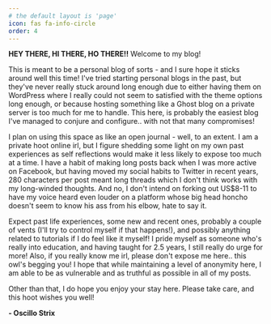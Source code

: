 ```yaml
---
# the default layout is 'page'
icon: fas fa-info-circle
order: 4
---
```


<!-- > Add Markdown syntax content to file `_tabs/about.md`{: .filepath } and it will show up on this page.
{: .prompt-tip } -->

**HEY THERE, HI THERE, HO THERE!!** Welcome to my blog!

This is meant to be a personal blog of sorts - and I sure hope it sticks around well this time!
I've tried starting personal blogs in the past, but they've never really stuck around long enough due to either having them on WordPress where I really could not seem to satisfied with the theme options long enough, or because hosting something like a Ghost blog on a private server is too much for me to handle.
This here, is probably the easiest blog I've managed to conjure and configure.. with not that many compromises!

I plan on using this space as like an open journal - well, to an extent.
I am a private hoot online irl, but I figure shedding some light on my own past experiences as self reflections would make it less likely to expose too much at a time.
I have a habit of making long posts back when I was more active on Facebook, but having moved my social habits to Twitter in recent years, 280 characters per post meant long threads which I don't think works with my long-winded thoughts.
And no, I don't intend on forking out US$8-11 to have my voice heard even louder on a platform whose big head honcho doesn't seem to know his ass from his elbow, hate to say it.

Expect past life experiences, some new and recent ones, probably a couple of vents (I'll try to control myself if that happens!), and possibly anything related to tutorials if I do feel like it myself!
I pride myself as someone who's really into education, and having taught for 2.5 years, I still really do urge for more!
Also, if you really know me irl, please don't expose me here.. this owl's begging you!
I hope that while maintaining a level of anonymity here, I am able to be as vulnerable and as truthful as possible in all of my posts.

Other than that, I do hope you enjoy your stay here.
Please take care, and this hoot wishes you well!

**\- Oscillo Strix**

<!-- ![oscillo-name](/assets/img/oscii_name.png) -->
